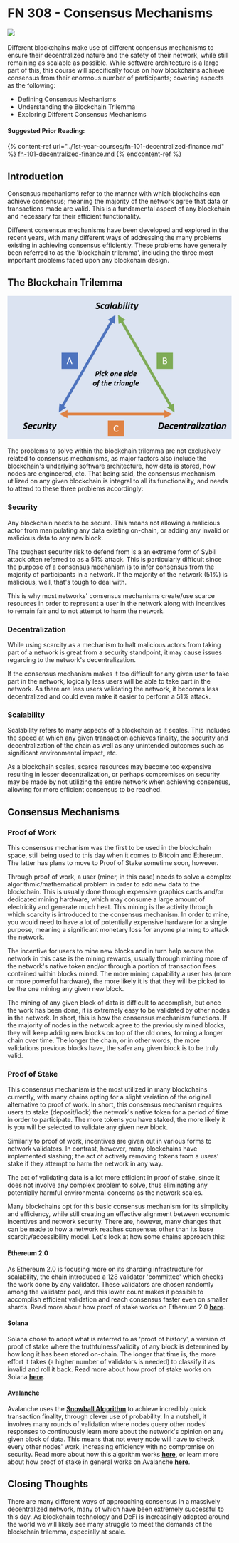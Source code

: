 # FN 308 - Consensus Mechanisms

![](../../.gitbook/assets/IMG\_0630.png)

Different blockchains make use of different consensus mechanisms to ensure their decentralized nature and the safety of their network, while still remaining as scalable as possible. While software architecture is a large part of this, this course will specifically focus on how blockchains achieve consensus from their enormous number of participants; covering aspects as the following:

* Defining Consensus Mechanisms
* Understanding the Blockchain Trilemma
* Exploring Different Consensus Mechanisms

#### Suggested Prior Reading:

{% content-ref url="../1st-year-courses/fn-101-decentralized-finance.md" %}
[fn-101-decentralized-finance.md](../1st-year-courses/fn-101-decentralized-finance.md)
{% endcontent-ref %}

## Introduction

Consensus mechanisms refer to the manner with which blockchains can achieve consensus; meaning the majority of the network agree that data or transactions made are valid. This is a fundamental aspect of any blockchain and necessary for their efficient functionality.

Different consensus mechanisms have been developed and explored in the recent years, with many different ways of addressing the many problems existing in achieving consensus efficiently. These problems have generally been referred to as the 'blockchain trilemma', including the three most important problems faced upon any blockchain design.

## The Blockchain Trilemma

![](<../../.gitbook/assets/image (18).png>)

The problems to solve within the blockchain trilemma are not exclusively related to consensus mechanisms, as major factors also include the blockchain's underlying software architecture, how data is stored, how nodes are engineered, etc. That being said, the consensus mechanism utilized on any given blockchain is integral to all its functionality, and needs to attend to these three problems accordingly:

### Security

Any blockchain needs to be secure. This means not allowing a malicious actor from manipulating any data existing on-chain, or adding any invalid or malicious data to any new block.

The toughest security risk to defend from is a an extreme form of Sybil attack often referred to as a 51% attack. This is particularly difficult since the purpose of a consensus mechanism is to infer consensus from the majority of participants in a network. If the majority of the network (51%) is malicious, well, that's tough to deal with.

This is why most networks' consensus mechanisms create/use scarce resources in order to represent a user in the network along with incentives to remain fair and to not attempt to harm the network.

### Decentralization

While using scarcity as a mechanism to halt malicious actors from taking part of a network is great from a security standpoint, it may cause issues regarding to the network's decentralization.

If the consensus mechanism makes it too difficult for any given user to take part in the network, logically less users will be able to take part in the network. As there are less users validating the network, it becomes less decentralized and could even make it easier to perform a 51% attack.

### Scalability

Scalability refers to many aspects of a blockchain as it scales. This includes the speed at which any given transaction achieves finality, the security and decentralization of the chain as well as any unintended outcomes such as significant environmental impact, etc.

As a blockchain scales, scarce resources may become too expensive resulting in lesser decentralization, or perhaps compromises on security may be made by not utilizing the entire network when achieving consensus, allowing for more efficient consensus to be reached.

## Consensus Mechanisms

### Proof of Work

This consensus mechanism was the first to be used in the blockchain space, still being used to this day when it comes to Bitcoin and Ethereum. The latter has plans to move to Proof of Stake sometime soon, however.

Through proof of work, a user (miner, in this case) needs to solve a complex algorithmic/mathematical problem in order to add new data to the blockchain. This is usually done through expensive graphics cards and/or dedicated mining hardware, which may consume a large amount of electricity and generate much heat. This mining is the activity through which scarcity is introduced to the consensus mechanism. In order to mine, you would need to have a lot of potentially expensive hardware for a single purpose, meaning a significant monetary loss for anyone planning to attack the network.

The incentive for users to mine new blocks and in turn help secure the network in this case is the mining rewards, usually through minting more of the network's native token and/or through a portion of transaction fees contained within blocks mined. The more mining capability a user has (more or more powerful hardware), the more likely it is that they will be picked to be the one mining  any given new block.

The mining of any given block of data is difficult to accomplish, but once the work has been done, it is extremely easy to be validated by other nodes in the network. In short, this is how the consensus mechanism functions. If the majority of nodes in the network agree to the previously mined blocks, they will keep adding new blocks on top of the old ones, forming a longer chain over time. The longer the chain, or in other words, the more validations previous blocks have, the safer any given block is to be truly valid.

### Proof of Stake

This consensus mechanism is the most utilized in many blockchains currently, with many chains opting for a slight variation of the original alternative to proof of work. In short, this consensus mechanism requires users to stake (deposit/lock) the network's native token for a period of time in order to participate. The more tokens you have staked, the more likely it is you will be selected to validate any given new block.

Similarly to proof of work, incentives are given out in various forms to network validators. In contrast, however, many blockchains have implemented slashing; the act of actively removing tokens from a users' stake if they attempt to harm the network in any way.

The act of validating data is a lot more efficient in proof of stake, since it does not involve any complex problem to solve, thus eliminating any potentially harmful environmental concerns as the network scales.

Many blockchains opt for this basic consensus mechanism for its simplicity and efficiency, while still creating an effective alignment between economic incentives and network security. There are, however, many changes that can be made to how a network reaches consensus other than its base scarcity/accessibility model. Let's look at how some chains approach this:

#### Ethereum 2.0

As Ethereum 2.0 is focusing more on its sharding infrastructure for scalability, the chain introduced a 128 validator 'committee' which checks the work done by any validator. These validators are chosen randomly among the validator pool, and this lower count makes it possible to accomplish efficient validation and reach consensus faster even on smaller shards. Read more about how proof of stake works on Ethereum 2.0 [**here**](https://ethereum.org/en/developers/docs/consensus-mechanisms/pos/).

#### Solana

Solana chose to adopt what is referred to as 'proof of history', a version of proof of stake where the truthfulness/validity of any block is determined by how long it has been stored on-chain. The longer that time is, the more effort it takes (a higher number of validators is needed) to classify it as invalid and roll it back. Read more about how proof of stake works on Solana [**here**](https://solana.com/news/proof-of-history).

#### Avalanche

Avalanche uses the [**Snowball Algorithm**](https://www.youtube.com/watch?v=AXrrqtFlGow\&t=357s) to achieve incredibly quick transaction finality, through clever use of probability. In a nutshell, it involves many rounds of validation where nodes query other nodes' responses to continuously learn more about the network's opinion on any given block of data. This means that not every node will have to check every other nodes' work, increasing efficiency with no compromise on security. Read more about how this algorithm works [**here**](https://docs.avax.network/learn/platform-overview/avalanche-consensus), or learn more about how proof of stake in general works on Avalanche [**here**](https://docs.avax.network/learn/platform-overview/staking).

## Closing Thoughts

There are many different ways of approaching consensus in a massively decentralized network, many of which have been extremely successful to this day. As blockchain technology and DeFi is increasingly adopted around the world we will likely see many struggle to meet the demands of the blockchain trilemma, especially at scale.
